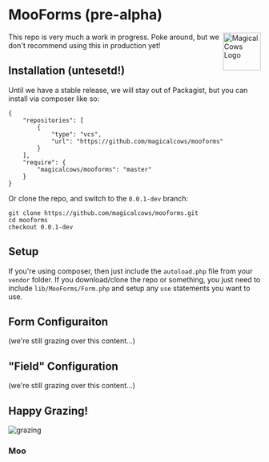 # MooForms (pre-alpha)
<a href="http://www.magicalcows.com" target="_blank"><img src="http://www.magicalcows.com/img/magicalcows-logo-sm.jpg" align="right" alt="Magical Cows Logo" height="75" /></a>
This repo is very much a work in progress.  Poke around, but we don't recommend using this in production yet!

## Installation (untesetd!)
Until we have a stable release, we will stay out of Packagist, but you can install via composer like so:

    {
        "repositories": [
            {
                "type": "vcs",
                "url": "https://github.com/magicalcows/mooforms"
            }
        ],
        "require": {
            "magicalcows/mooforms": "master"
        }
    }

Or clone the repo, and switch to the `0.0.1-dev` branch:

    git clone https://github.com/magicalcows/mooforms.git
    cd mooforms
    checkout 0.0.1-dev

## Setup

If you're using composer, then just include the `autoload.php` file from your `vendor` folder.
If you download/clone the repo or something, you just need to include `lib/MooForms/Form.php` and setup any `use` statements you
want to use.

## Form Configuraiton

(we're still grazing over this content...)

## "Field" Configuration

(we're still grazing over this content...)

## Happy Grazing!

![grazing](http://images.fineartamerica.com/images-medium-large/beef-cattle-grazing-in-pasture-inga-spence-and-photo-researchers-.jpg "mooooo")

### Moo

